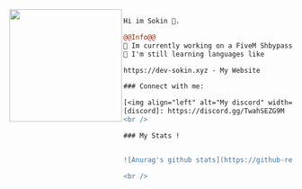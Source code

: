 <img align="left" height="200" src="https://media.giphy.com/media/ao9DUiTKH60XS/giphy.gif"/>

```diff
Hi im Sokin 🔮.

@@Info@@
📢 Im currently working on a FiveM Shbypass and Exec
🚀 I'm still learning languages like

https://dev-sokin.xyz - My Website

### Connect with me:

[<img align="left" alt="My discord" width="22px" src="https://cdn.jsdelivr.net/npm/simple-icons@v3/icons/discord.svg" />][discord]
[discord]: https://discord.gg/TwahSEZG9M
<br />

### My Stats !


![Anurag's github stats](https://github-readme-stats.vercel.app/api?username=s00kin&count_private=true&show_icons=true?theme=buefy)

<br />
```
